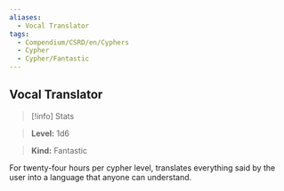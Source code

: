 ```yaml
---
aliases:
  - Vocal Translator
tags:
  - Compendium/CSRD/en/Cyphers
  - Cypher
  - Cypher/Fantastic
---
```

  
    
## Vocal Translator    
>[!info] Stats    
> **Level:** 1d6    
> **Kind:** Fantastic  
    
For twenty-four hours per cypher level, translates everything said by the user into a language that anyone can understand.